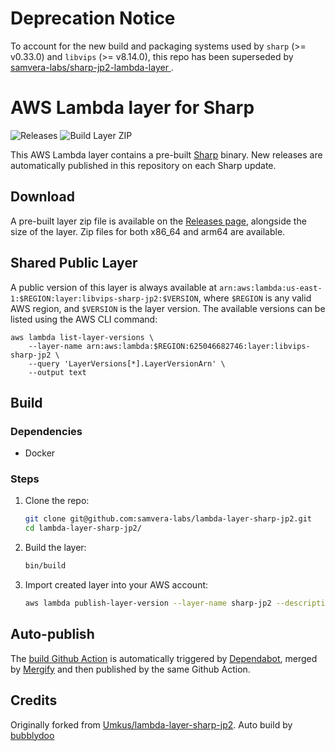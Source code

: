 # Deprecation Notice

To account for the new build and packaging systems used by `sharp` (>= v0.33.0) and `libvips` (>= v8.14.0), this repo has been superseded by [samvera-labs/sharp-jp2-lambda-layer ](https://github.com/samvera-labs/sharp-jp2-lambda-layer).

# AWS Lambda layer for Sharp
![Releases](https://img.shields.io/github/v/release/samvera-labs/lambda-layer-sharp-jp2.svg)
![Build Layer ZIP](https://github.com/samvera-labs/lambda-layer-sharp-jp2/workflows/Build%20Layer%20ZIP/badge.svg)

This AWS Lambda layer contains a pre-built [Sharp](https://www.npmjs.com/package/sharp) binary. New releases are automatically published in this repository on each Sharp update.

## Download

A pre-built layer zip file is available on the [Releases page](https://github.com/samvera-labs/lambda-layer-sharp-jp2/releases), alongside the size of the layer. Zip files for both x86_64 and arm64 are available.

## Shared Public Layer

A public version of this layer is always available at `arn:aws:lambda:us-east-1:$REGION:layer:libvips-sharp-jp2:$VERSION`, where `$REGION` is any valid AWS region, and `$VERSION` is the layer version. The available versions can be listed using the AWS CLI command:
```
aws lambda list-layer-versions \
    --layer-name arn:aws:lambda:$REGION:625046682746:layer:libvips-sharp-jp2 \
    --query 'LayerVersions[*].LayerVersionArn' \
    --output text
```

## Build

### Dependencies

* Docker

### Steps

1. Clone the repo:
    ```sh
    git clone git@github.com:samvera-labs/lambda-layer-sharp-jp2.git
    cd lambda-layer-sharp-jp2/
    ```
1. Build the layer:
    ```sh
    bin/build
    ```
1. Import created layer into your AWS account:
    ```sh
    aws lambda publish-layer-version --layer-name sharp-jp2 --description "Sharp layer with JP2 Support" --license-info "Apache License 2.0" --zip-file fileb://dist/sharp-layer.zip --compatible-runtimes nodejs16.x
    ```

## Auto-publish

The [build Github Action](/.github/workflows/docker-workflow.yml) is automatically triggered by [Dependabot](/.github/dependabot.yml), merged by [Mergify](/.mergify.yml) and then published by the same Github Action.

## Credits

Originally forked from [Umkus/lambda-layer-sharp-jp2](https://github.com/Umkus/lambda-layer-sharp-jp2). Auto build by [bubblydoo](https://github.com/bubblydoo/lambda-layer-sharp)
